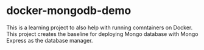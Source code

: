 # docker-mongodb-demo
This is a learning project to also help with running comntainers on Docker. This project creates the baseline for deploying Mongo database with Mongo Express as the database manager.
